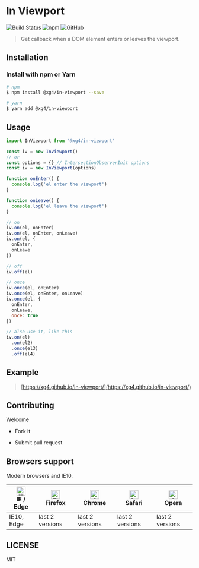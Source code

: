# In Viewport

[![Build Status](https://www.travis-ci.com/xg4/in-viewport.svg?branch=master)](https://www.travis-ci.com/xg4/in-viewport)
[![npm](https://img.shields.io/npm/v/@xg4/in-viewport.svg)](https://www.npmjs.com/package/@xg4/in-viewport)
[![GitHub](https://img.shields.io/github/license/xg4/in-viewport.svg)](https://github.com/xg4/in-viewport/blob/master/LICENSE)

> Get callback when a DOM element enters or leaves the viewport.

## Installation

### Install with npm or Yarn

```bash
# npm
$ npm install @xg4/in-viewport --save
```

```bash
# yarn
$ yarn add @xg4/in-viewport
```

## Usage

```js
import InViewport from '@xg4/in-viewport'

const iv = new InViewport()
// or
const options = {} // IntersectionObserverInit options
const iv = new InViewport(options)

function onEnter() {
  console.log('el enter the viewport')
}

function onLeave() {
  console.log('el leave the viewport')
}

// on
iv.on(el, onEnter)
iv.on(el, onEnter, onLeave)
iv.on(el, {
  onEnter,
  onLeave
})

// off
iv.off(el)

// once
iv.once(el, onEnter)
iv.once(el, onEnter, onLeave)
iv.once(el, {
  onEnter,
  onLeave,
  once: true
})

// also use it, like this
iv.on(el)
  .on(el2)
  .once(el3)
  .off(el4)
```

## Example

> [https://xg4.github.io/in-viewport/](https://xg4.github.io/in-viewport/)

## Contributing

Welcome

- Fork it

- Submit pull request

## Browsers support

Modern browsers and IE10.

| [<img src="https://raw.githubusercontent.com/alrra/browser-logos/master/src/edge/edge_48x48.png" alt="IE / Edge" width="24px" height="24px" />](http://godban.github.io/browsers-support-badges/)</br>IE / Edge | [<img src="https://raw.githubusercontent.com/alrra/browser-logos/master/src/firefox/firefox_48x48.png" alt="Firefox" width="24px" height="24px" />](http://godban.github.io/browsers-support-badges/)</br>Firefox | [<img src="https://raw.githubusercontent.com/alrra/browser-logos/master/src/chrome/chrome_48x48.png" alt="Chrome" width="24px" height="24px" />](http://godban.github.io/browsers-support-badges/)</br>Chrome | [<img src="https://raw.githubusercontent.com/alrra/browser-logos/master/src/safari/safari_48x48.png" alt="Safari" width="24px" height="24px" />](http://godban.github.io/browsers-support-badges/)</br>Safari | [<img src="https://raw.githubusercontent.com/alrra/browser-logos/master/src/opera/opera_48x48.png" alt="Opera" width="24px" height="24px" />](http://godban.github.io/browsers-support-badges/)</br>Opera |
| --------------------------------------------------------------------------------------------------------------------------------------------------------------------------------------------------------------- | ----------------------------------------------------------------------------------------------------------------------------------------------------------------------------------------------------------------- | ------------------------------------------------------------------------------------------------------------------------------------------------------------------------------------------------------------- | ------------------------------------------------------------------------------------------------------------------------------------------------------------------------------------------------------------- | --------------------------------------------------------------------------------------------------------------------------------------------------------------------------------------------------------- |
| IE10, Edge                                                                                                                                                                                                      | last 2 versions                                                                                                                                                                                                   | last 2 versions                                                                                                                                                                                               | last 2 versions                                                                                                                                                                                               | last 2 versions                                                                                                                                                                                           |

## LICENSE

MIT
